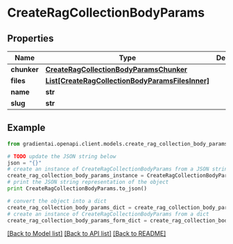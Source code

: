 # CreateRagCollectionBodyParams


## Properties
Name | Type | Description | Notes
------------ | ------------- | ------------- | -------------
**chunker** | [**CreateRagCollectionBodyParamsChunker**](CreateRagCollectionBodyParamsChunker.md) |  | [optional] 
**files** | [**List[CreateRagCollectionBodyParamsFilesInner]**](CreateRagCollectionBodyParamsFilesInner.md) |  | [optional] 
**name** | **str** |  | 
**slug** | **str** |  | 

## Example

```python
from gradientai.openapi.client.models.create_rag_collection_body_params import CreateRagCollectionBodyParams

# TODO update the JSON string below
json = "{}"
# create an instance of CreateRagCollectionBodyParams from a JSON string
create_rag_collection_body_params_instance = CreateRagCollectionBodyParams.from_json(json)
# print the JSON string representation of the object
print CreateRagCollectionBodyParams.to_json()

# convert the object into a dict
create_rag_collection_body_params_dict = create_rag_collection_body_params_instance.to_dict()
# create an instance of CreateRagCollectionBodyParams from a dict
create_rag_collection_body_params_form_dict = create_rag_collection_body_params.from_dict(create_rag_collection_body_params_dict)
```
[[Back to Model list]](../README.md#documentation-for-models) [[Back to API list]](../README.md#documentation-for-api-endpoints) [[Back to README]](../README.md)


